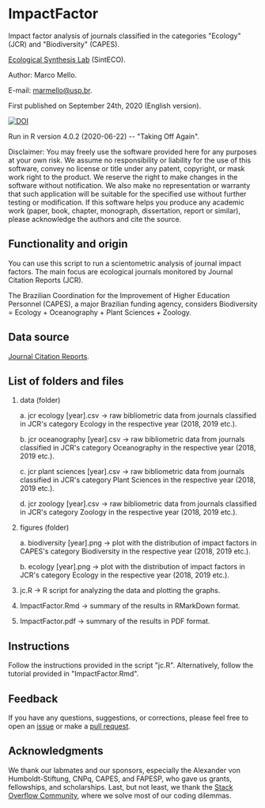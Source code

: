 # ImpactFactor

Impact factor analysis of journals classified in the categories "Ecology" (JCR) and "Biodiversity" (CAPES).

[Ecological Synthesis Lab](https://marcomellolab.wordpress.com) (SintECO).

Author: Marco Mello.

E-mail: marmello@usp.br. 

First published on September 24th, 2020 (English version).

[![DOI](https://zenodo.org/badge/DOI/10.5281/zenodo.4048903.svg)](https://doi.org/10.5281/zenodo.4048903)

Run in R version 4.0.2 (2020-06-22) -- "Taking Off Again".

Disclaimer: You may freely use the software provided here for any purposes at your own risk. We assume no responsibility or liability for the use of this software, convey no license or title under any patent, copyright, or mask work right to the product. We reserve the right to make changes in the software without notification. We also make no representation or warranty that such application will be suitable for the specified use without further testing or modification. If this software helps you produce any academic work (paper, book, chapter, monograph, dissertation, report or similar), please acknowledge the authors and cite the source.


## Functionality and origin

You can use this script to run a scientometric analysis of journal impact factors. The main focus are ecological journals monitored by Journal Citation Reports (JCR).

The Brazilian Coordination for the Improvement of Higher Education Personnel (CAPES), a major Brazilian funding agency, considers Biodiversity = Ecology + Oceanography + Plant Sciences + Zoology.


## Data source

[Journal Citation Reports](https://jcr.clarivate.com).


## List of folders and files

1. data (folder)

    a. jcr ecology [year].csv -> raw bibliometric data from journals classified in JCR's category Ecology in the respective year (2018, 2019 etc.).
  
    b. jcr oceanography [year].csv -> raw bibliometric data from journals classified in JCR's category Oceanography in the respective year (2018, 2019 etc.).
  
    c. jcr plant sciences [year].csv -> raw bibliometric data from journals classified in JCR's category Plant Sciences in the respective year (2018, 2019 etc.).
  
    d. jcr zoology [year].csv -> raw bibliometric data from journals classified in JCR's category Zoology in the respective year (2018, 2019 etc.).

2. figures (folder)

    a. biodiversity [year].png -> plot with the distribution of impact factors in CAPES's category Biodiversity in the respective year (2018, 2019 etc.).

    b. ecology [year].png -> plot with the distribution of impact factors in JCR's category Ecology in the respective year (2018, 2019 etc.).

2. jc.R -> R script for analyzing the data and plotting the graphs.

3. ImpactFactor.Rmd -> summary of the results in RMarkDown format.

4. ImpactFactor.pdf -> summary of the results in PDF format.


## Instructions

Follow the instructions provided in the script "jc.R". Alternatively, follow the tutorial provided in "ImpactFactor.Rmd".


## Feedback

If you have any questions, suggestions, or corrections, please feel free to open an [issue](https://github.com/marmello77/network-significance/issues) or make a [pull request](https://github.com/marmello77/network-significance/pulls).


## Acknowledgments

We thank our labmates and our sponsors, especially the Alexander von Humboldt-Stiftung, CNPq, CAPES, and FAPESP, who gave us grants, fellowships, and scholarships. Last, but not least, we thank the [Stack Overflow Community](https://stackoverflow.com), where we solve most of our coding dilemmas. 
